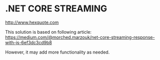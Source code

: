 # .NET CORE STREAMING

http://www.hexquote.com


This solution is based on following article:
https://medium.com/@morched.marzouk/net-core-streaming-response-with-js-6ef3dc3cd9b8

However, it may add more functionality as needed.